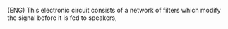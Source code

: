 (ENG) This electronic circuit consists of a network of filters which modify the signal before it is fed to speakers,




